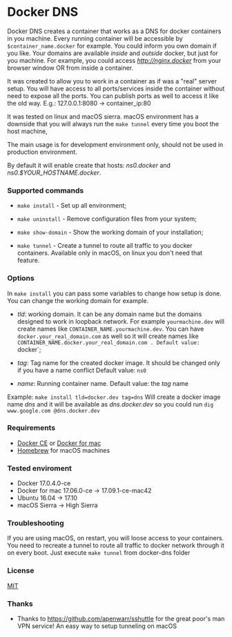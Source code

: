# Docker DNS

Docker DNS creates a container that works as a DNS for docker containers in you machine. Every running container will be accessible by `$container_name.docker` for example. You could inform you own domain if you like. Your domains are available *inside* and *outside* docker, but just for you machine. For example, you could access *http://nginx.docker* from your browser window OR from inside a container.

It was created to allow you to work in a container as if was a "real" server setup. You will have access to all ports/services inside the container without need to expose all the ports. You can publish ports as well to access it like the old way. E.g.: 127.0.0.1:8080 -> container_ip:80

It was tested on linux and macOS sierra. macOS environment has a downside that you will always run the `make tunnel` every time you boot the host machine,

The main usage is for development environment only, should not be used in production environment.

By default it will enable create that hosts: *ns0.docker* and *ns0.$YOUR_HOSTNAME.docker*.



### Supported commands
 - `make install` - Set up all environment;

 - `make uninstall` - Remove configuration files from your system;

 - `make show-domain` - Show the working domain of your installation;

 - `make tunnel` - Create a tunnel to route all traffic to you docker containers. Available only in macOS, on linux you don't need that feature.



### Options
In `make install` you can pass some variables to change how setup is done. You can change the working domain for example.
 - *tld*: working domain. It can be any domain name but the domains designed to work in loopback network. For example `yourmachine.dev` will create names like `CONTAINER_NAME.yourmachine.dev`. You can have `docker.your_real_domain.com` as well so it will create names like `CONTAINER_NAME.docker.your_real_domain.com . Default value: `docker`;

 - *tag*: Tag name for the created docker image. It should be changed only if you have a name conflict  Default value: `ns0`

 - *name*: Running container name. Default value: the *tag* name

Example:
     `make install tld=docker.dev tag=dns`
Will create a docker image name *dns* and it will be available as *dns.docker.dev* so you could run `dig www.google.com @dns.docker.dev`

### Requirements
 - [Docker CE](https://www.docker.com/docker-ubuntu) or [Docker for mac](https://www.docker.com/docker-mac)
 - [Homebrew](https://brew.sh/) for macOS machines


### Tested enviroment
 - Docker 17.0.4.0-ce
 - Docker for mac 17.06.0-ce -> 17.09.1-ce-mac42
 - Ubuntu 16.04 -> 17.10
 - macOS Sierra -> High Sierra



### Troubleshooting

If you are using macOS, on restart, you will loose access to your containers. You need to recreate a tunnel to route all traffic to docker network through it on every boot. Just execute `make tunnel` from docker-dns folder


### License

[MIT](LICENSE.md)


### Thanks

- Thanks to https://github.com/apenwarr/sshuttle for the great poor's man VPN service! An easy way to setup tunneling on macOS
